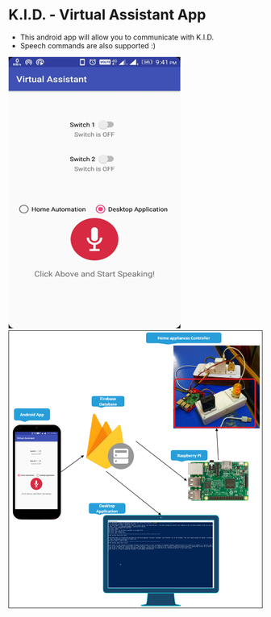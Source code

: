 # K.I.D. - Virtual Assistant App

- This android app will allow you to communicate with K.I.D.
- Speech commands are also supported :)

![Screenshot](app_ss.png)
![Screenshot](kid_flow.png)
